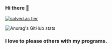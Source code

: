 ### Hi there 👋

<!--
**ArtistDeveloper/ArtistDeveloper** is a ✨ _special_ ✨ repository because its `README.md` (this file) appears on your GitHub profile.

Here are some ideas to get you started:

- 🔭 I’m currently working on ...
- 🌱 I’m currently learning ...
- 👯 I’m looking to collaborate on ...
- 🤔 I’m looking for help with ...
- 💬 Ask me about ...
- 📫 How to reach me: ...
- 😄 Pronouns: ...
- ⚡ Fun fact: ...
--> 

[![solved.ac tier](http://mazassumnida.wtf/api/v2/generate_badge?boj=somadubel)](https://solved.ac/profile/somadubel)

![Anurag's GitHub stats](https://github-readme-stats.vercel.app/api?username=ArtistDeveloper&show_icons=true&theme=dracula)

### I love to please others with my programs.
<!--
**할 것**
1. 프로젝트를 하는 것 이외에  코드 퀄리티 자체를 올리는 것을 신경쓰기 (OOP 코드 퀄리티 늘리기)
2. 렌더링 기초지식 학습

영어 단어, 숙어 외우기. 문장 해석하면서 안되는 부분은 어떤 시퀸스로 해석했는지 파악하고 도움받기.
-->
